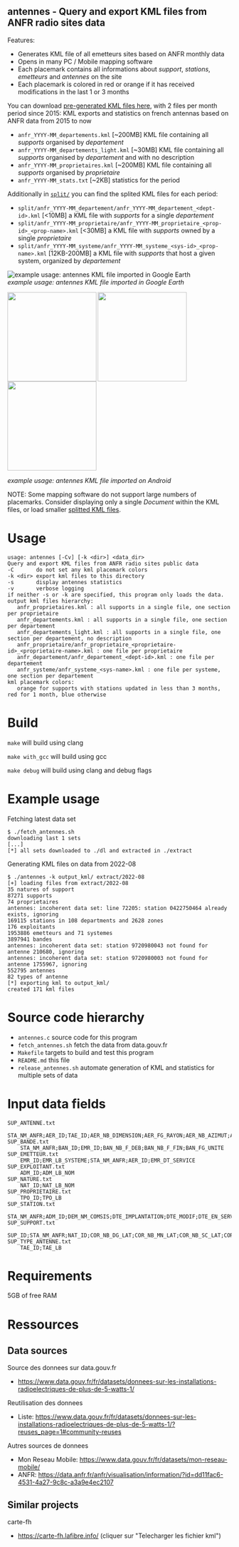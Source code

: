 ## antennes - Query and export KML files from ANFR radio sites data

Features:
* Generates KML file of all emetteurs sites based on ANFR monthly data
* Opens in many PC / Mobile mapping software
* Each placemark contains all informations about _support_, _stations_, _emetteurs_ and _antennes_ on the site
* Each placemark is colored in red or orange if it has received modifications in the last 1 or 3 months

You can download [pre-generated KML files here](https://ferme.ydns.eu/antennes/), with 2 files per month period since 2015:
KML exports and statistics on french antennas based on ANFR data from 2015 to now
* `anfr_YYYY-MM_departements.kml` [~200MB] KML file containing all _supports_ organised by _departement_
* `anfr_YYYY-MM_departements_light.kml` [~30MB] KML file containing all _supports_ organised by _departement_ and with no description
* `anfr_YYYY-MM_proprietaires.kml` [~200MB] KML file containing all _supports_ organised by _proprietaire_
* `anfr_YYYY-MM_stats.txt` [~2KB] statistics for the period

Additionally in [`split/`](https://ferme.ydns.eu/antennes/split/) you can find the splited KML files for each period:
* `split/anfr_YYYY-MM_departement/anfr_YYYY-MM_departement_<dept-id>.kml` [<10MB] a KML file with _supports_ for a single _departement_
* `split/anfr_YYYY-MM_proprietaire/anfr_YYYY-MM_proprietaire_<prop-id>_<prop-name>.kml` [<30MB] a KML file with _supports_ owned by a single _proprietaire_
* `split/anfr_YYYY-MM_systeme/anfr_YYYY-MM_systeme_<sys-id>_<prop-name>.kml` [12KB-200MB] a KML file with _supports_ that host a given system, organized by _departement_

![example usage: antennes KML file imported in Google Earth](doc/antennes_googleearth.png)<br/>
_example usage: antennes KML file imported in Google Earth_

<img src="doc/antennes_android_france.png" width="200" align="left"/>
<img src="doc/antennes_android_close.png" width="200" align="left"/>
<img src="doc/antennes_android_description.png" width="200" align="left"/>
<br clear="left"/>

_example usage: antennes KML file imported on Android_

NOTE: Some mapping software do not support large numbers of placemarks. Consider displaying only a single _Document_ within the KML files, or load smaller [splitted KML files](https://ferme.ydns.eu/antennes/split/).

# Usage

```
usage: antennes [-Cv] [-k <dir>] <data_dir>
Query and export KML files from ANFR radio sites public data
-C       do not set any kml placemark colors
-k <dir> export kml files to this directory
-s       display antennes statistics
-v       verbose logging
if neither -s or -k are specified, this program only loads the data.
output kml files hierarchy:
   anfr_proprietaires.kml : all supports in a single file, one section per proprietaire
   anfr_departements.kml : all supports in a single file, one section per departement
   anfr_departements_light.kml : all supports in a single file, one section per departement, no description
   anfr_proprietaire/anfr_proprietaire_<proprietaire-id>_<proprietaire-name>.kml : one file per proprietaire
   anfr_departement/anfr_departement_<dept-id>.kml : one file per departement
   anfr_systeme/anfr_systeme_<sys-name>.kml : one file per systeme, one section per departement
kml placemark colors:
   orange for supports with stations updated in less than 3 months, red for 1 month, blue otherwise
```

# Build

`make` will build using clang

`make with_gcc` will build using gcc

`make debug` will build using clang and debug flags

# Example usage

Fetching latest data set

```
$ ./fetch_antennes.sh
downloading last 1 sets
[...]
[*] all sets downloaded to ./dl and extracted in ./extract
```

Generating KML files on data from 2022-08

```
$ ./antennes -k output_kml/ extract/2022-08
[+] loading files from extract/2022-08
35 natures of support
87271 supports
74 proprietaires
antennes: incoherent data set: line 72205: station 0422750464 already exists, ignoring
169115 stations in 108 departments and 2628 zones
176 exploitants
1953886 emetteurs and 71 systemes
3897941 bandes
antennes: incoherent data set: station 9720980043 not found for antenne 210680, ignoring
antennes: incoherent data set: station 9720980003 not found for antenne 1755967, ignoring
552795 antennes
82 types of antenne
[*] exporting kml to output_kml/
created 171 kml files
```

# Source code hierarchy

* `antennes.c` source code for this program
* `fetch_antennes.sh` fetch the data from data.gouv.fr
* `Makefile` targets to build and test this program
* `README.md` this file
* `release_antennes.sh` automate generation of KML and statistics for multiple sets of data

# Input data fields

```
SUP_ANTENNE.txt
    STA_NM_ANFR;AER_ID;TAE_ID;AER_NB_DIMENSION;AER_FG_RAYON;AER_NB_AZIMUT;AER_NB_ALT_BAS;SUP_ID
SUP_BANDE.txt
    STA_NM_ANFR;BAN_ID;EMR_ID;BAN_NB_F_DEB;BAN_NB_F_FIN;BAN_FG_UNITE
SUP_EMETTEUR.txt
    EMR_ID;EMR_LB_SYSTEME;STA_NM_ANFR;AER_ID;EMR_DT_SERVICE
SUP_EXPLOITANT.txt
    ADM_ID;ADM_LB_NOM
SUP_NATURE.txt
    NAT_ID;NAT_LB_NOM
SUP_PROPRIETAIRE.txt
    TPO_ID;TPO_LB
SUP_STATION.txt
    STA_NM_ANFR;ADM_ID;DEM_NM_COMSIS;DTE_IMPLANTATION;DTE_MODIF;DTE_EN_SERVICE
SUP_SUPPORT.txt
    SUP_ID;STA_NM_ANFR;NAT_ID;COR_NB_DG_LAT;COR_NB_MN_LAT;COR_NB_SC_LAT;COR_CD_NS_LAT;COR_NB_DG_LON;COR_NB_MN_LON;COR_NB_SC_LON;COR_CD_EW_LON;SUP_NM_HAUT;TPO_ID;ADR_LB_LIEU;ADR_LB_ADD1;ADR_LB_ADD2;ADR_LB_ADD3;ADR_NM_CP;COM_CD_INSEE
SUP_TYPE_ANTENNE.txt
    TAE_ID;TAE_LB
```

# Requirements

5GB of free RAM

# Ressources

## Data sources

Source des donnees sur data.gouv.fr
* https://www.data.gouv.fr/fr/datasets/donnees-sur-les-installations-radioelectriques-de-plus-de-5-watts-1/

Reutilisation des donnees
* Liste: https://www.data.gouv.fr/fr/datasets/donnees-sur-les-installations-radioelectriques-de-plus-de-5-watts-1/?reuses_page=1#community-reuses

Autres sources de donnees
* Mon Reseau Mobile: https://www.data.gouv.fr/fr/datasets/mon-reseau-mobile/
* ANFR: https://data.anfr.fr/anfr/visualisation/information/?id=dd11fac6-4531-4a27-9c8c-a3a9e4ec2107

## Similar projects

carte-fh
* https://carte-fh.lafibre.info/ (cliquer sur "Telecharger les fichier kml")

